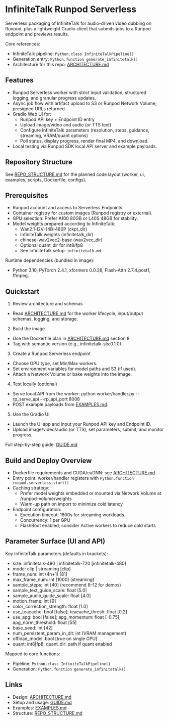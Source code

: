 # InfiniteTalk Runpod Serverless

Serverless packaging of InfiniteTalk for audio-driven video dubbing on Runpod, plus a lightweight Gradio client that submits jobs to a Runpod endpoint and previews results.

Core references:
- InfiniteTalk pipeline: `Python.class InfiniteTalkPipeline()`
- Generation entry: `Python.function generate_infinitetalk()`
- Architecture for this repo: [ARCHITECTURE.md](ARCHITECTURE.md)


## Features

- Runpod Serverless worker with strict input validation, structured logging, and granular progress updates.
- Async job flow with artifact upload to S3 or Runpod Network Volume; presigned URLs returned.
- Gradio Web UI for:
  - Runpod API key + Endpoint ID entry
  - Upload image/video and audio (or TTS text)
  - Configure InfiniteTalk parameters (resolution, steps, guidance, streaming, VRAM/quant options)
  - Poll status, display progress, render final MP4, and download.
- Local testing via Runpod SDK local API server and example payloads.


## Repository Structure

See [REPO_STRUCTURE.md](REPO_STRUCTURE.md) for the planned code layout (worker, ui, examples, scripts, Dockerfile, configs).


## Prerequisites

- Runpod account and access to Serverless Endpoints.
- Container registry for custom images (Runpod registry or external).
- GPU selection: Prefer A100 80GB or L40S 48GB for stability.
- Model weights prepared according to InfiniteTalk:
  - Wan2.1-I2V-14B-480P (ckpt_dir)
  - InfiniteTalk weights (infinitetalk_dir)
  - chinese-wav2vec2-base (wav2vec_dir)
  - Optional quant_dir for int8/fp8
  - See InfiniteTalk setup: `infinitetalk.md`

Runtime dependencies (bundled in image):
- Python 3.10, PyTorch 2.4.1, xformers 0.0.28, Flash-Attn 2.7.4.post1, ffmpeg.


## Quickstart

1) Review architecture and schemas
- Read [ARCHITECTURE.md](ARCHITECTURE.md) for the worker lifecycle, input/output schemas, logging, and storage.

2) Build the image
- Use the Dockerfile plan in [ARCHITECTURE.md](ARCHITECTURE.md) section 8.
- Tag with semantic version (e.g., infinitetalk-sls:0.1.0).

3) Create a Runpod Serverless endpoint
- Choose GPU type, set Min/Max workers.
- Set environment variables for model paths and S3 (if used).
- Attach a Network Volume or bake weights into the image.

4) Test locally (optional)
- Serve local API from the worker: python worker/handler.py --rp_serve_api --rp_api_port 8008
- POST example payloads from [EXAMPLES.md](EXAMPLES.md).

5) Use the Gradio UI
- Launch the UI app and input your Runpod API key and Endpoint ID.
- Upload image/video/audio (or TTS), set parameters, submit, and monitor progress.

Full step-by-step guide: [GUIDE.md](GUIDE.md)


## Build and Deploy Overview

- Dockerfile requirements and CUDA/cuDNN: see [ARCHITECTURE.md](ARCHITECTURE.md)
- Entry point: worker/handler registers with `Python.function runpod.serverless.start()`
- Caching strategy:
  - Prefer model weights embedded or mounted via Network Volume at /runpod-volume/weights
  - Warm-up path on import to minimize cold latency
- Endpoint configuration:
  - Execution timeout: 1800s for streaming workloads
  - Concurrency: 1 per GPU
  - FlashBoot enabled; consider Active workers to reduce cold starts


## Parameter Surface (UI and API)

Key InfiniteTalk parameters (defaults in brackets):
- size: infinitetalk-480 | infinitetalk-720 [infinitetalk-480]
- mode: clip | streaming [clip]
- frame_num: int (4n+1) [81]
- max_frame_num: int [1000] (streaming)
- sample_steps: int [40] (recommend 8–12 for demos)
- sample_text_guide_scale: float [5.0]
- sample_audio_guide_scale: float [4.0]
- motion_frame: int [9]
- color_correction_strength: float [1.0]
- use_teacache: bool [false]; teacache_thresh: float [0.2]
- use_apg: bool [false]; apg_momentum: float [-0.75]; apg_norm_threshold: float [55]
- base_seed: int [42]
- num_persistent_param_in_dit: int (VRAM management)
- offload_model: bool [true on single GPU]
- quant: int8|fp8; quant_dir: path if quant enabled

Mapped to core functions:
- Pipeline: `Python.class InfiniteTalkPipeline()`
- Generation: `Python.function generate_infinitetalk()`


## Links

- Design: [ARCHITECTURE.md](ARCHITECTURE.md)
- Setup and usage: [GUIDE.md](GUIDE.md)
- Examples: [EXAMPLES.md](EXAMPLES.md)
- Structure: [REPO_STRUCTURE.md](REPO_STRUCTURE.md)